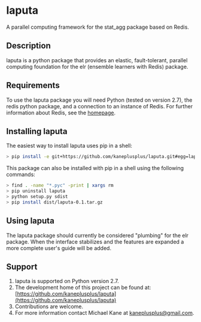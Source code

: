 laputa
===

A parallel computing framework for the stat\_agg package based on Redis.

Description
---

laputa is a python package that provides an elastic, fault-tolerant,
parallel computing foundation for the elr (ensemble learners with Redis) 
package. 

Requirements
---

To use the laputa package you will need Python (tested on version 2.7), 
the redis python package, and a connection to an instance of Redis.
For further information about Redis, see the [homepage](http://redis.io).

Installing laputa
---

The easiest way to install laputa uses pip in a shell:

```bash
> pip install -e git+https://github.com/kaneplusplus/laputa.git#egg=laputa
```

This package can also be installed with pip in a shell using the following 
commands:

```bash
> find . -name "*.pyc" -print | xargs rm
> pip uninstall laputa
> python setup.py sdist
> pip install dist/laputa-0.1.tar.gz
``` 

Using laputa
---

The laputa package should currently be considered "plumbing" for the
elr package. When the interface stabilizes and the features are expanded 
a more complete user's guide will be added.

Support
---

1. laputa is supported on Python version 2.7.
2. The development home of this project can be found at: [https://github.com/kaneplusplus/laputa](https://github.com/kaneplusplus/laputa)
3. Contributions are welcome.
4. For more information contact Michael Kane at [kaneplusplus@gmail.com](kaneplusplus@gmail.com).
